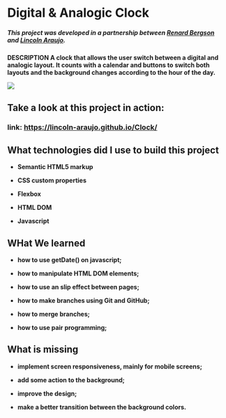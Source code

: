 # Digital & Analogic Clock

##### This project was developed in a partnership between [Renard Bergson](https://github.com/renardbergson) and [Lincoln Araujo](https://github.com/Lincoln-Araujo).

<strong>DESCRIPTION<strong> A clock that allows the user switch between a digital and analogic layout. It counts with a calendar and buttons to switch both layouts and the background changes according to the hour of the day.

<img src="./images/presentation.gif" href="https://lincoln-araujo.github.io/Clock/" target="_blank">

## Take a look at this project in action:

### link: https://lincoln-araujo.github.io/Clock/


## What technologies did I use to build this project

- Semantic HTML5 markup

- CSS custom properties

- Flexbox

- HTML DOM

- Javascript

## WHat We learned

- how to use getDate() on javascript;

- how to manipulate HTML DOM elements;

- how to use an slip effect between pages;

- how to make branches using Git and GitHub;

- how to merge branches;

- how to use pair programming;

## What is missing

- implement screen responsiveness, mainly for mobile screens;

- add some action to the background;

- improve the design;

- make a better transition between the background colors.

